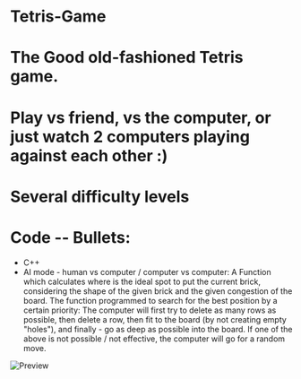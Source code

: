 # Tetris-Game
# The Good old-fashioned Tetris game. 
# Play vs friend, vs the computer, or just watch 2 computers playing against each other :)
# Several difficulty levels
# Code -- Bullets:
* C++
* AI mode - human vs computer / computer vs computer: A Function which calculates where is the ideal spot to put the current brick, 
considering the shape of the given brick and the given congestion of the board.
The function programmed to search for the best position by a certain priority: The computer will first try to delete as many rows as possible,
then delete a row, then fit to the board (by not creating empty "holes"), 
and finally - go as deep as possible into the board. If one of the above is not possible / not effective, the computer will go for a random move.

![Preview](https://user-images.githubusercontent.com/75504717/162624566-c7011e31-8f54-4baf-b245-2453fc446efa.gif)

